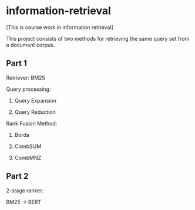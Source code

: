# information-retrieval

[This is course work in information retrieval]

This project consists of two methods for retrieving the same query set from a document corpus.

## Part 1
Retriever: BM25

Query processing:

1) Query Expansion

2) Query Reduction

Rank Fusion Method:

1) Borda

2) CombSUM

3) CombMNZ

## Part 2
2-stage ranker:

BM25 -> BERT

